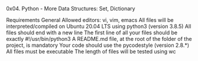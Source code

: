 0x04. Python - More Data Structures: Set, Dictionary

Requirements
General
    Allowed editors: vi, vim, emacs
    All files will be interpreted/compiled on Ubuntu 20.04 LTS using python3 (version 3.8.5)
    All files should end with a new line
    The first line of all your files should be exactly #!/usr/bin/python3
    A README.md file, at the root of the folder of the project, is mandatory
    Your code should use the pycodestyle (version 2.8.*)
    All files must be executable
    The length of files will be tested using wc

